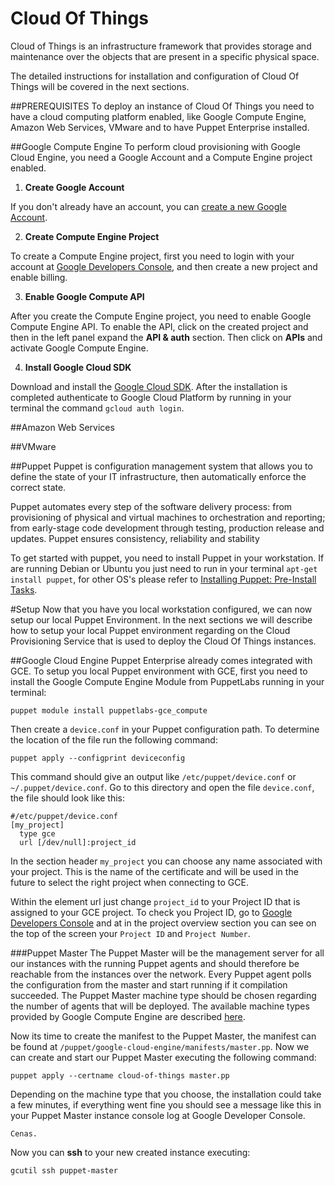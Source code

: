 Cloud Of Things
===============

Cloud of Things is an infrastructure framework that provides storage and maintenance over
the objects that are present in a specific physical space.

The detailed instructions for installation and configuration of Cloud Of Things will be
covered in the next sections.

##PREREQUISITES
To deploy an instance of Cloud Of Things you need to have a cloud computing platform enabled,
like Google Compute Engine, Amazon Web Services, VMware and to have Puppet Enterprise installed.

##Google Compute Engine
To perform cloud provisioning with Google Cloud Engine, you need a Google Account and a Compute
Engine project enabled.

1. **Create Google Account**

  If you don't already have an account, you can
  [create a new Google Account](https://accounts.google.com/SignUp).

2. **Create Compute Engine Project**

  To create a Compute Engine project, first you need to login with your account at
  [Google Developers Console](https://console.developers.google.com/), and then create a new
  project and enable billing.

3. **Enable Google Compute API**

  After you create the Compute Engine project, you need to enable Google Compute Engine API.
  To enable the API, click on the created project and then in the left panel expand the **API & auth**
  section. Then click on **APIs** and activate Google Compute Engine.

4. **Install Google Cloud SDK**

  Download and install the [Google Cloud SDK](https://cloud.google.com/compute/docs/gcloud-compute/).
  After the installation is completed authenticate to Google Cloud Platform by running in your terminal
  the command `gcloud auth login`.

##Amazon Web Services

##VMware

##Puppet
Puppet is configuration management system that allows you to define the state of your IT
infrastructure, then automatically enforce the correct state.

Puppet automates every step of the software delivery process: from provisioning of physical
and virtual machines to orchestration and reporting; from early-stage code development through
testing, production release and updates. Puppet ensures consistency, reliability and stability

To get started with puppet, you need to install Puppet in your workstation. If are running Debian
or Ubuntu you just need to run in your terminal `apt-get install puppet`, for other OS's please
refer to [Installing Puppet: Pre-Install Tasks](https://docs.puppetlabs.com/guides/install_puppet/pre_install.html).

#Setup
Now that you have you local workstation configured, we can now setup our local Puppet Environment. In the next sections
we will describe how to setup your local Puppet environment regarding on the Cloud Provisioning Service that is used to
deploy the Cloud Of Things instances.

##Google Cloud Engine
Puppet Enterprise already comes integrated with GCE. To setup you local Puppet environment with GCE, first you need to install
the Google Compute Engine Module from PuppetLabs running in your terminal:

    puppet module install puppetlabs-gce_compute

Then create a `device.conf` in your Puppet configuration path. To determine the location of the file run the following command:

    puppet apply --configprint deviceconfig

This command should give an output like `/etc/puppet/device.conf` or `~/.puppet/device.conf`. Go to this directory and open the
file `device.conf`, the file should look like this:

    #/etc/puppet/device.conf
    [my_project]
      type gce
      url [/dev/null]:project_id

In the section header `my_project` you can choose any name associated with your project. This is the name of the certificate and
will be used in the future to select the right project when connecting to GCE.

Within the element url just change `project_id` to your Project ID that is assigned to your GCE project. To check you Project ID,
go to [Google Developers Console](https://console.developers.google.com/) and at in the project overview section you can see on the
top of the screen your `Project ID` and `Project Number`.

###Puppet Master
The Puppet Master will be the management server for all our instances with the running Puppet agents and should therefore be reachable
from the instances over the network. Every Puppet agent polls the configuration from the master and start running if it compilation
succeeded. The Puppet Master machine type should be chosen regarding the number of agents that will be deployed. The available machine types
provided by Google Compute Engine are described [here](https://cloud.google.com/compute/docs/machine-types).

Now its time to create the manifest to the Puppet Master, the manifest can be found at `/puppet/google-cloud-engine/manifests/master.pp`.
Now we can create and start our Puppet Master executing the following command:

    puppet apply --certname cloud-of-things master.pp

Depending on the machine type that you choose, the installation could take a few minutes, if everything went fine you should see a message like
this in your Puppet Master instance console log at Google Developer Console.

    Cenas.

Now you can **ssh** to your new created instance executing:

    gcutil ssh puppet-master
